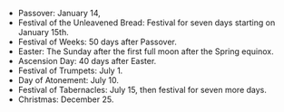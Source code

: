- Passover: January 14,
- Festival of the Unleavened Bread: Festival for seven days starting on January 15th.
- Festival of Weeks: 50 days after Passover.
- Easter: The Sunday after the first full moon after the Spring equinox. 
- Ascension Day: 40 days after Easter.
- Festival of Trumpets: July 1.
- Day of Atonement: July 10.
- Festival of Tabernacles: July 15, then festival for seven more days.
- Christmas: December 25.
